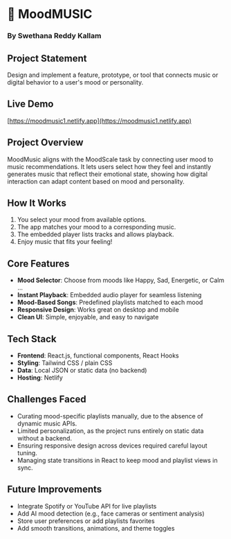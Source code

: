 # 🎵 MoodMUSIC
### By Swethana Reddy Kallam

## Project Statement
Design and implement a feature, prototype, or tool that connects music or digital behavior to a user's mood or personality.

## Live Demo  
[https://moodmusic1.netlify.app](https://moodmusic1.netlify.app)

## Project Overview  
MoodMusic aligns with the MoodScale task by connecting user mood to music recommendations. It lets users select how they feel and instantly generates music that reflect their emotional state, showing how digital interaction can adapt content based on mood and personality.

## How It Works
1. You select your mood from available options.
2. The app matches your mood to a corresponding music.
3. The embedded player lists tracks and allows playback.
4. Enjoy music that fits your feeling!

## Core Features  
- **Mood Selector**: Choose from moods like Happy, Sad, Energetic, or Calm ...
- **Instant Playback**: Embedded audio player for seamless listening  
- **Mood-Based Songs**: Predefined playlists matched to each mood  
- **Responsive Design**: Works great on desktop and mobile  
- **Clean UI**: Simple, enjoyable, and easy to navigate  

## Tech Stack  
- **Frontend**: React.js, functional components, React Hooks  
- **Styling**: Tailwind CSS / plain CSS  
- **Data**: Local JSON or static data (no backend)  
- **Hosting**: Netlify  

## Challenges Faced
- Curating mood-specific playlists manually, due to the absence of dynamic music APIs.
- Limited personalization, as the project runs entirely on static data without a backend.
- Ensuring responsive design across devices required careful layout tuning.
- Managing state transitions in React to keep mood and playlist views in sync.

## Future Improvements
- Integrate Spotify or YouTube API for live playlists
- Add AI mood detection (e.g., face cameras or sentiment analysis)
- Store user preferences or add playlists favorites
- Add smooth transitions, animations, and theme toggles

